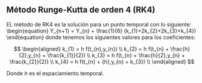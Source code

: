 ## Método Runge-Kutta de orden 4 (RK4)

EL método de RK4 es la solución para un punto temporal con lo siguiente:
\begin{equation}
Y_{n+1} = Y_{n} + \frac{1}{6} (k_{1}+2k_{2}+2k_{3}+k_{4}) 
\end{equation}
donde tenemos los siguientes valores para los coeficientes:

$$
\begin{aligned}
k_{1} = h f(t_{n},y_{n}) \\
k_{2} = h f(t_{n} + \frac{h}{2},y_{n} + \frac{k_{1}}{2}) \\
k_{3} = h f(t_{n} + \frac{h}{2},y_{n} + \frac{k_{2}}{2}) \\
k_{4} = h f(t_{n} + {h},y_{n} + k_{3}) \\
\end{aligned}
$$

Donde $h$ es el espaciamiento temporal.
